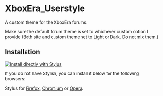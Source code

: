 # XboxEra_Userstyle
A custom theme for the XboxEra forums.

Make sure the default forum theme is set to whichever custom option I provide (Both site and custom theme set to Light or Dark. Do not mix them.)
## Installation

[![Install directly with Stylus](https://img.shields.io/badge/Install%20directly%20with-Stylus-285959.svg)](https://raw.githubusercontent.com/mgreger/XboxEra_Userstyle/master/XboxEra_Userstyle.user.css)

If you do not have Stylish, you can install it below for the following browsers:

Stylus for [Firefox](https://addons.mozilla.org/en-US/firefox/addon/styl-us/), [Chromium](https://chrome.google.com/webstore/detail/stylus/clngdbkpkpeebahjckkjfobafhncgmne) or [Opera](https://addons.opera.com/en-gb/extensions/details/stylus/).
